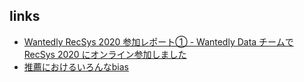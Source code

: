 ## links

- [Wantedly RecSys 2020 参加レポート① - Wantedly Data チームで RecSys 2020 にオンライン参加しました](https://www.wantedly.com/companies/wantedly/post_articles/285471)
- [推薦におけるいろんなbias](https://www.wantedly.com/companies/wantedly/post_articles/285160)
